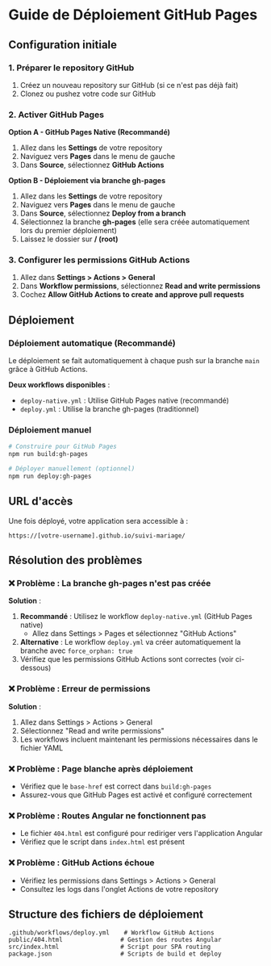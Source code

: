 # Guide de Déploiement GitHub Pages

## Configuration initiale

### 1. Préparer le repository GitHub

1. Créez un nouveau repository sur GitHub (si ce n'est pas déjà fait)
2. Clonez ou pushez votre code sur GitHub

### 2. Activer GitHub Pages

**Option A - GitHub Pages Native (Recommandé)**
1. Allez dans les **Settings** de votre repository
2. Naviguez vers **Pages** dans le menu de gauche
3. Dans **Source**, sélectionnez **GitHub Actions**

**Option B - Déploiement via branche gh-pages**
1. Allez dans les **Settings** de votre repository
2. Naviguez vers **Pages** dans le menu de gauche
3. Dans **Source**, sélectionnez **Deploy from a branch**
4. Sélectionnez la branche **gh-pages** (elle sera créée automatiquement lors du premier déploiement)
5. Laissez le dossier sur **/ (root)**

### 3. Configurer les permissions GitHub Actions

1. Allez dans **Settings > Actions > General**
2. Dans **Workflow permissions**, sélectionnez **Read and write permissions**
3. Cochez **Allow GitHub Actions to create and approve pull requests**

## Déploiement

### Déploiement automatique (Recommandé)

Le déploiement se fait automatiquement à chaque push sur la branche `main` grâce à GitHub Actions.

**Deux workflows disponibles** :
- `deploy-native.yml` : Utilise GitHub Pages native (recommandé)
- `deploy.yml` : Utilise la branche gh-pages (traditionnel)

### Déploiement manuel

```bash
# Construire pour GitHub Pages
npm run build:gh-pages

# Déployer manuellement (optionnel)
npm run deploy:gh-pages
```

## URL d'accès

Une fois déployé, votre application sera accessible à :
```
https://[votre-username].github.io/suivi-mariage/
```

## Résolution des problèmes

### ❌ Problème : La branche gh-pages n'est pas créée

**Solution** : 
1. **Recommandé** : Utilisez le workflow `deploy-native.yml` (GitHub Pages native)
   - Allez dans Settings > Pages et sélectionnez "GitHub Actions"
2. **Alternative** : Le workflow `deploy.yml` va créer automatiquement la branche avec `force_orphan: true`
3. Vérifiez que les permissions GitHub Actions sont correctes (voir ci-dessous)

### ❌ Problème : Erreur de permissions

**Solution** :
1. Allez dans Settings > Actions > General
2. Sélectionnez "Read and write permissions"
3. Les workflows incluent maintenant les permissions nécessaires dans le fichier YAML

### ❌ Problème : Page blanche après déploiement
- Vérifiez que le `base-href` est correct dans `build:gh-pages`
- Assurez-vous que GitHub Pages est activé et configuré correctement

### ❌ Problème : Routes Angular ne fonctionnent pas
- Le fichier `404.html` est configuré pour rediriger vers l'application Angular
- Vérifiez que le script dans `index.html` est présent

### ❌ Problème : GitHub Actions échoue
- Vérifiez les permissions dans Settings > Actions > General
- Consultez les logs dans l'onglet Actions de votre repository

## Structure des fichiers de déploiement

```
.github/workflows/deploy.yml    # Workflow GitHub Actions
public/404.html                # Gestion des routes Angular
src/index.html                 # Script pour SPA routing
package.json                   # Scripts de build et deploy
```
